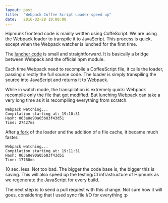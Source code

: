 ```yaml
---
layout: post
title:  "Webpack Coffee Script Loader speed up"
date:   2016-02-28 19:00:00
---
```


Hipmunk frontend code is mainly written using CoffeScript. We are using the
Webpack loader to transpile it to JavaScript. This process is quick, except when
the Webpack watcher is lunched for the first time.

The [luncher code](https://github.com/webpack/coffee-loader) is small and straightforward.
It is basically a bridge between Webpack and the official npm module.

Each time Webpack need to recompile a CoffeeScript file, it calls the loader,
passing directly the full source code. The loader is simply transpiling the source
into JavaScript and returns it to Webpack.

While in watch mode, the transpilation is extremely quick: Webpack recompile only
the file that got modified. But lunching Webpack can take a very long time as
it is recompiling everything from scratch.


```
Webpack watching...
Compilation starting at: 19:10:31
Hash: 063a8e90a05b83f43d51
Time: 27427ms
```

After [a fork](https://github.com/genintho/coffee-loader) of the loader and the
addition of a file cache, it became much faster.

```
Webpack watching...
Compilation starting at: 19:11:31
Hash: 063a8e90a05b83f43d51
Time: 17760ms
```

10 sec. less. Not too bad. The bigger the code base is, the bigger this is saving.
This will also speed up the testing/CI infrastructure of Hipmunk as we regenerate
the JavaScript for every build.

The next step is to send a pull request with this change. Not sure how it will goes, considering that I used sync file I/O for everything :p
